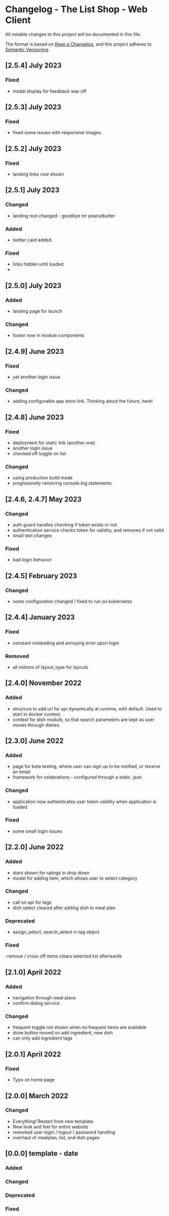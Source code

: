 # Changelog - The List Shop - Web Client

All notable changes to this project will be documented in this file.

The format is based on [Keep a Changelog](https://keepachangelog.com/en/1.0.0/), and this project adheres
to [Semantic Versioning](https://semver.org/spec/v2.0.0.html).

## [2.5.4] July 2023
### Fixed
- modal display for feedback was off


## [2.5.3] July 2023
### Fixed
- fixed some issues with responsive images.

## [2.5.2] July 2023
### Fixed
- landing links now shown

## [2.5.1] July 2023
### Changed
- landing root changed - goodbye mr peanutbutter
### Added
- twitter card added.
### Fixed
- links hidden until loaded
- 
## [2.5.0] July 2023

### Added
- landing page for launch

### Changed
- footer now in module components

## [2.4.9] June 2023

### Fixed
- yet another login issue

### Changed
- adding configurable app store link.  Thinking about the future, here! 


## [2.4.8] June 2023

### Fixed
- deployment for static link (another one)
- another login issue
- checked off toggle on list

### Changed
- using production build mode
- progressively removing console.log statements


## [2.4.6, 2.4.7] May 2023

### Changed
- auth guard handles checking if token exists or not
- authentication service checks token for validity, and removes if not valid
- small text changes

### Fixed
- bad login behavior


## [2.4.5] February 2023

### Changed

- some configuration changed / fixed to run on kubernetes

## [2.4.4] January 2023

### Fixed

- constant misleading and annoying error upon login

### Removed

- all notions of layout_type for layouts


## [2.4.0] November 2022

### Added

- structure to add url for api dynamically at runtime, with default.  Used to start in docker context.
- context for dish module, so that search parameters are kept as user moves through dishes.


## [2.3.0] June 2022

### Added
- page for beta testing, where user can sign up to be notified, or receive an email
- framework for celebrations - configured through a static .json

### Changed
- application now authenticates user token validity when application is loaded

### Fixed
- some small login issues

## [2.2.0] June 2022

### Added
- stars shown  for ratings in drop down
- modal for adding item, which allows user to select category

### Changed
- call on api for tags
- dish select cleared after adding dish to meal plan

### Deprecated
- assign_select, search_select in tag object

### Fixed
-remove / cross off items clears selected list afterwards


## [2.1.0] April 2022

### Added
- navigation through meal plans
- confirm dialog service

### Changed
- frequent toggle not shown when no frequent items are available
- done button moved on add ingredient, new dish
- can only add ingredient tags

## [2.0.1] April 2022

### Fixed
* Typo on home page

## [2.0.0] March 2022 

### Changed
 * Everything! Restart from new template.
 * New look and feel for entire website
 * reworked user login / logout / password handling
 * overhaul of mealplan, list, and dish pages


## [0.0.0] template - date

### Added

### Changed

### Deprecated

### Fixed

